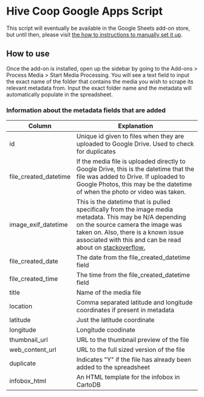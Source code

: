 # Hive Coop Google Apps Script

This script will eventually be available in the Google Sheets add-on store, but until then, please visit [the how to instructions to manually set it up](https://docs.google.com/document/d/1uFcKUR2EzhHz_czetJtNbbABXTi8IZrRWXhO8vC0tow/edit).

## How to use

Once the add-on is installed, open up the sidebar by going to the Add-ons > Process Media > Start Media Processing. You will see a text field to input the exact name of the folder that contains the media you wish to scrape its relevant metadata from. Input the exact folder name and the metadata will automatically populate in the spreadsheet.

### Information about the metadata fields that are added


Column  | Explanation
------------- | -------------
id  | Unique id given to files when they are uploaded to Google Drive. Used to check for duplicates
file_created_datetime  | If the media file is uploaded directly to Google Drive, this is the datetime that the file was added to Drive. If uploaded to Google Photos, this may be the datetime of when the photo or video was taken.
image_exif_datetime | This is the datetime that is pulled specifically from the image media metadata. This may be N/A depending on the source camera the image was taken on. Also, there is a known issue associated with this and can be read about on [stackoverflow.](http://stackoverflow.com/questions/27434236/imagemediametadata-date-missing-when-jpg-upload-via-web-drive/32765821#32765821)
file_created_date | The date from the file_created_datetime field
file_created_time | The time from the file_created_datetime field
title | Name of the media file
location | Comma separated latitude and longitude coordinates if present in metadata
latitude | Just the latitude coordinate
longitude | Longitude coodinate
thumbnail_url | URL to the thumbnail preview of the file
web_content_url | URL to the full sized version of the file
duplicate | Indicates "Y" if the file has already been added to the spreadsheet
infobox_html | An HTML template for the infobox in CartoDB
